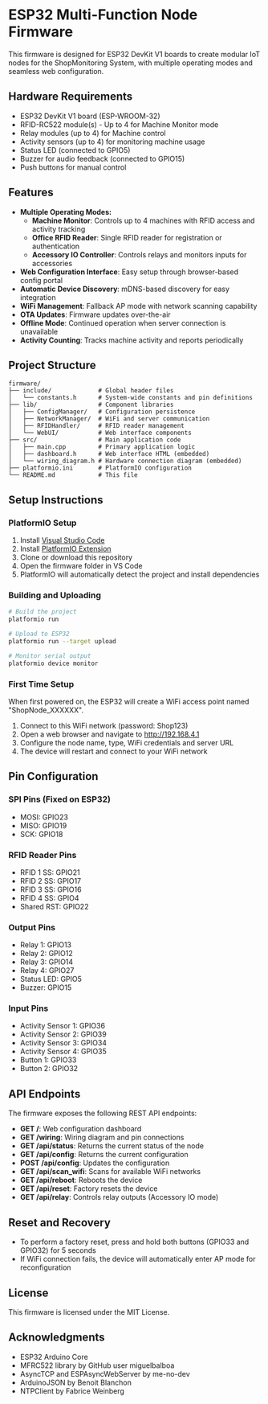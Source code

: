 # ESP32 Multi-Function Node Firmware

This firmware is designed for ESP32 DevKit V1 boards to create modular IoT nodes for the ShopMonitoring System, with multiple operating modes and seamless web configuration.

## Hardware Requirements

- ESP32 DevKit V1 board (ESP-WROOM-32)
- RFID-RC522 module(s) - Up to 4 for Machine Monitor mode
- Relay modules (up to 4) for Machine control
- Activity sensors (up to 4) for monitoring machine usage
- Status LED (connected to GPIO5)
- Buzzer for audio feedback (connected to GPIO15)
- Push buttons for manual control

## Features

- **Multiple Operating Modes:**
  - **Machine Monitor**: Controls up to 4 machines with RFID access and activity tracking
  - **Office RFID Reader**: Single RFID reader for registration or authentication
  - **Accessory IO Controller**: Controls relays and monitors inputs for accessories
- **Web Configuration Interface**: Easy setup through browser-based config portal
- **Automatic Device Discovery**: mDNS-based discovery for easy integration
- **WiFi Management**: Fallback AP mode with network scanning capability
- **OTA Updates**: Firmware updates over-the-air
- **Offline Mode**: Continued operation when server connection is unavailable
- **Activity Counting**: Tracks machine activity and reports periodically

## Project Structure

```
firmware/
├── include/             # Global header files
│   └── constants.h      # System-wide constants and pin definitions
├── lib/                 # Component libraries
│   ├── ConfigManager/   # Configuration persistence
│   ├── NetworkManager/  # WiFi and server communication
│   ├── RFIDHandler/     # RFID reader management
│   └── WebUI/           # Web interface components
├── src/                 # Main application code
│   ├── main.cpp         # Primary application logic
│   ├── dashboard.h      # Web interface HTML (embedded)
│   └── wiring_diagram.h # Hardware connection diagram (embedded)
├── platformio.ini       # PlatformIO configuration
└── README.md            # This file
```

## Setup Instructions

### PlatformIO Setup

1. Install [Visual Studio Code](https://code.visualstudio.com/)
2. Install [PlatformIO Extension](https://platformio.org/install/ide?install=vscode)
3. Clone or download this repository
4. Open the firmware folder in VS Code
5. PlatformIO will automatically detect the project and install dependencies

### Building and Uploading

```bash
# Build the project
platformio run

# Upload to ESP32
platformio run --target upload

# Monitor serial output
platformio device monitor
```

### First Time Setup

When first powered on, the ESP32 will create a WiFi access point named "ShopNode_XXXXXX".

1. Connect to this WiFi network (password: Shop123)
2. Open a web browser and navigate to http://192.168.4.1
3. Configure the node name, type, WiFi credentials and server URL
4. The device will restart and connect to your WiFi network

## Pin Configuration

### SPI Pins (Fixed on ESP32)
- MOSI: GPIO23
- MISO: GPIO19
- SCK: GPIO18

### RFID Reader Pins
- RFID 1 SS: GPIO21
- RFID 2 SS: GPIO17
- RFID 3 SS: GPIO16
- RFID 4 SS: GPIO4
- Shared RST: GPIO22

### Output Pins
- Relay 1: GPIO13
- Relay 2: GPIO12
- Relay 3: GPIO14
- Relay 4: GPIO27
- Status LED: GPIO5
- Buzzer: GPIO15

### Input Pins
- Activity Sensor 1: GPIO36
- Activity Sensor 2: GPIO39
- Activity Sensor 3: GPIO34
- Activity Sensor 4: GPIO35
- Button 1: GPIO33
- Button 2: GPIO32

## API Endpoints

The firmware exposes the following REST API endpoints:

- **GET /**: Web configuration dashboard
- **GET /wiring**: Wiring diagram and pin connections
- **GET /api/status**: Returns the current status of the node
- **GET /api/config**: Returns the current configuration
- **POST /api/config**: Updates the configuration
- **GET /api/scan_wifi**: Scans for available WiFi networks
- **GET /api/reboot**: Reboots the device
- **GET /api/reset**: Factory resets the device
- **GET /api/relay**: Controls relay outputs (Accessory IO mode)

## Reset and Recovery

- To perform a factory reset, press and hold both buttons (GPIO33 and GPIO32) for 5 seconds
- If WiFi connection fails, the device will automatically enter AP mode for reconfiguration

## License

This firmware is licensed under the MIT License.

## Acknowledgments

- ESP32 Arduino Core
- MFRC522 library by GitHub user miguelbalboa
- AsyncTCP and ESPAsyncWebServer by me-no-dev
- ArduinoJSON by Benoit Blanchon
- NTPClient by Fabrice Weinberg